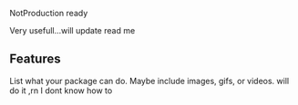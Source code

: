 <!--
Animated slide text Animation
-->
NotProduction ready

Very usefull...will update read me
## Features

List what your package can do. Maybe include images, gifs, or videos.
will do it ,rn I dont know how to